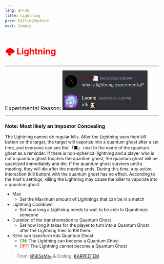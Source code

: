 ```yaml
---
lang: en-US
title: Lightning
prev: KillingMachine
next: Zombie
---
```


# <font color=red>🌩️ <b>Lightning</b></font> <Badge text="Impostor" type="tip" vertical="middle"/>
---
<font size=4em>Experimental Reason:</font> 
![image](../../../images/LightningReason.png)

---
### Note: Most likely an Impostor Concealing

The Lightning cannot do regular kills. After the Lightning uses their kill button on the target, the target will vaporize into a quantum ghost after a set time, and everyone can see the 「■」 next to the name of the quantum ghost as a reminder. If there is non-spherical lightning and a player who is not a quantum ghost touches the quantum ghost, the quantum ghost will be quantized immediately and die. If the quantum ghost survives until a meeting, they will die after the meeting ends. During this time, any active interaction (kill button) with the quantum ghost has no effect. According to the host's settings, killing the Lightning may cause the killer to vaporize into a quantum ghost.
* Max
  * Set the Maximum amount of Lightnings that can be in a match
* Lightning Cooldown
  * Set how long a Lightning needs to wait to be able to Quantimize someone
* Duration of the transformation to Quantum Ghost
  * Set how long it takes for the player to turn into a Quantum Ghost after the Lightning tries to Kill them.
* Killer can transform into Quantum Ghost
  * <font color=green>ON</font>: The Lightning can become a Quantum Ghost
  * <font color=red>OFF</font>: The Lightning cannot become a Quantum Ghost

> From: [提米SaMa-](https://space.bilibili.com/1677307793) & Coding: [KARPED1EM](https://github.com/KARPED1EM)